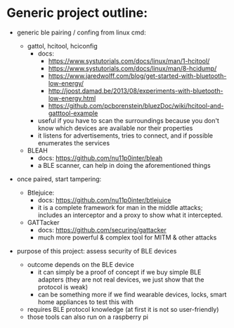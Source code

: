 # Generic project outline:
- generic ble pairing / confing from linux cmd:
	- gattol, hcitool, hciconfig
		- docs: 
			- https://www.systutorials.com/docs/linux/man/1-hcitool/
			- https://www.systutorials.com/docs/linux/man/8-hcidump/
			- https://www.jaredwolff.com/blog/get-started-with-bluetooth-low-energy/
			- http://joost.damad.be/2013/08/experiments-with-bluetooth-low-energy.html
			- https://github.com/pcborenstein/bluezDoc/wiki/hcitool-and-gatttool-example
		- useful if you have to scan the surroundings because you don't know which devices are available nor their properties
		- it listens for advertisements, tries to connect, and if possible enumerates the services
	- BLEAH
		- docs: https://github.com/nu11p0inter/bleah
		- a BLE scanner, can help in doing the aforementioned things
- once paired, start tampering:
	- Btlejuice:
		- docs: https://github.com/nu11p0inter/btlejuice
		- it is a complete framework for man in the middle attacks; includes an interceptor and a proxy to show what it intercepted.
	- GATTacker
		- docs: https://github.com/securing/gattacker
		- much more powerful & complex tool for MITM & other attacks
				
- purpose of this project: assess security of BLE devices
	- outcome depends on the BLE device
		- it can simply be a proof of concept if we buy simple BLE adapters (they are not real devices, we just show that the protocol is weak)
		- can be something more if we find wearable devices, locks, smart home appliances to test this with
	- requires BLE protocol knowledge (at first it is not so user-friendly)
	- those tools can also run on a raspberry pi
